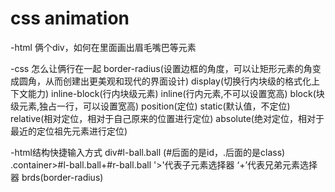 # css animation

-html
 俩个div，如何在里面画出眉毛嘴巴等元素

-css
 怎么让俩行在一起
 border-radius(设置边框的角度，可以让矩形元素的角变成圆角，从而创建出更美观和现代的界面设计)
 display(切换行内块级的格式化上下文能力) inline-block(行内块级元素)
    inline(行内元素,不可以设置宽高)
    block(块级元素,独占一行，可以设置宽高)
 position(定位)
    static(默认值，不定位)
    relative(相对定位，相对于自己原来的位置进行定位)
    absolute(绝对定位，相对于最近的定位祖先元素进行定位)
 

 -html结构快捷输入方式 
 div#l-ball.ball (#后面的是id，.后面的是class)
 .container>#l-ball.ball+#r-ball.ball
  '>'代表子元素选择器
  ‘+’代表兄弟元素选择器
 brds(border-radius)